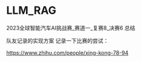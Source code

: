 # LLM_RAG
2023全球智能汽车AI挑战赛_赛道一_复赛8_决赛6 总结


队友记录的实现方案 记录一下比赛的尝试：


https://www.zhihu.com/people/xing-kong-78-94
